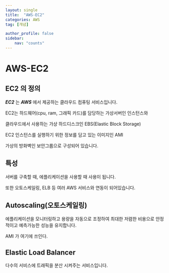 ```yaml
---
layout: single
title:  "AWS-EC2"
categories: AWS
tag: [개념]

author_profile: false
sidebar:
    nav: "counts"
---
```


# AWS-EC2

## EC2 의 정의

***EC2*** 는 ***AWS*** 에서 제공하는 클라우드 컴퓨팅 서비스입니다.

EC2는 하드웨어(cpu, ram, 그래픽 카드)를 담당하는 가상서버인 인스턴스와 

클라우드에서 사용하는 가상 하드디스크인 EBS(Elastic Block Storage)

EC2 인스턴스를 실행하기 위한 정보를 담고 있는 이미지인 AMI

가상의 방화벽인 보안그룹으로 구성되어 있습니다.

## 특성

서버를 구축할 때, 에플리케이션을 사용할 때 사용이 됩니다.

또한 오토스케일링, ELB 등 여러 AWS 서비스와 연동이 되어있습니다.

## Autoscaling(오토스케일링)

에플리케이션을 모니터링하고 용량을 자동으로 조정하여 최대한 저렴한 비용으로 안정적이고 예측가능한 성능을 유지합니다.

AMI 가 여기에 쓰인다.

## Elastic Load Balancer

다수의 서비스에 트래픽을 분산 시켜주는 서비스입니다.

